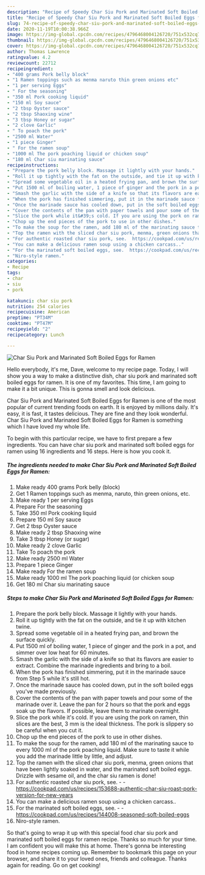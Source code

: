 ```yaml
---
description: "Recipe of Speedy Char Siu Pork and Marinated Soft Boiled Eggs for Ramen"
title: "Recipe of Speedy Char Siu Pork and Marinated Soft Boiled Eggs for Ramen"
slug: 74-recipe-of-speedy-char-siu-pork-and-marinated-soft-boiled-eggs-for-ramen
date: 2020-11-19T10:00:38.966Z
image: https://img-global.cpcdn.com/recipes/4796468004126720/751x532cq70/char-siu-pork-and-marinated-soft-boiled-eggs-for-ramen-recipe-main-photo.jpg
thumbnail: https://img-global.cpcdn.com/recipes/4796468004126720/751x532cq70/char-siu-pork-and-marinated-soft-boiled-eggs-for-ramen-recipe-main-photo.jpg
cover: https://img-global.cpcdn.com/recipes/4796468004126720/751x532cq70/char-siu-pork-and-marinated-soft-boiled-eggs-for-ramen-recipe-main-photo.jpg
author: Thomas Lawrence
ratingvalue: 4.2
reviewcount: 22712
recipeingredient:
- "400 grams Pork belly block"
- "1 Ramen toppings such as menma naruto thin green onions etc"
- "1 per serving Eggs"
- " For the seasoning"
- "350 ml Pork cooking liquid"
- "150 ml Soy sauce"
- "2 tbsp Oyster sauce"
- "2 tbsp Shaoxing wine"
- "3 tbsp Honey or sugar"
- "2 clove Garlic"
- " To poach the pork"
- "2500 ml Water"
- "1 piece Ginger"
- " For the ramen soup"
- "1000 ml The pork poaching liquid or chicken soup"
- "180 ml Char siu marinating sauce"
recipeinstructions:
- "Prepare the pork belly block. Massage it lightly with your hands."
- "Roll it up tightly with the fat on the outside, and tie it up with kitchen twine."
- "Spread some vegetable oil in a heated frying pan, and brown the surface quickly."
- "Put 1500 ml of boiling water, 1 piece of ginger and the pork in a pot, and simmer over low heat for 60 minutes."
- "Smash the garlic with the side of a knife so that its flavors are easier to extract. Combine the marinade ingredients and bring to a boil."
- "When the pork has finished simmering, put it in the marinade sauce from Step 5 while it&#39;s still hot."
- "Once the marinade sauce has cooled down, put in the soft boiled eggs you&#39;ve made previously."
- "Cover the contents of the pan with paper towels and pour some of the marinade over it. Leave the pan for 2 hours so that the pork and eggs soak up the flavors. If possible, leave them to marinate overnight."
- "Slice the pork while it&#39;s cold. If you are using the pork on ramen, thin slices are the best, 3 mm is the ideal thickness. The pork is slippery so be careful when you cut it."
- "Chop up the end pieces of the pork to use in other dishes."
- "To make the soup for the ramen, add 180 ml of the marinating sauce to every 1000 ml of the pork poaching liquid. Make sure to taste it while you add the marinade little by little, and adjust."
- "Top the ramen with the sliced char siu pork, menma, green onions that have been lightly soaked in water, and the marinated soft boiled eggs. Drizzle with sesame oil, and the char siu ramen is done!"
- "For authentic roasted char siu pork, see.  https://cookpad.com/us/recipes/153688-authentic-char-siu-roast-pork-version-for-new-years"
- "You can make a delicious ramen soup using a chicken carcass.."
- "For the marinated soft boiled eggs, see.  https://cookpad.com/us/recipes/144008-seasoned-soft-boiled-eggs"
- "Niro-style ramen."
categories:
- Recipe
tags:
- char
- siu
- pork

katakunci: char siu pork 
nutrition: 254 calories
recipecuisine: American
preptime: "PT34M"
cooktime: "PT47M"
recipeyield: "2"
recipecategory: Lunch

---
```



![Char Siu Pork and Marinated Soft Boiled Eggs for Ramen](https://img-global.cpcdn.com/recipes/4796468004126720/751x532cq70/char-siu-pork-and-marinated-soft-boiled-eggs-for-ramen-recipe-main-photo.jpg)

Hello everybody, it's me, Dave, welcome to my recipe page. Today, I will show you a way to make a distinctive dish, char siu pork and marinated soft boiled eggs for ramen. It is one of my favorites. This time, I am going to make it a bit unique. This is gonna smell and look delicious.

Char Siu Pork and Marinated Soft Boiled Eggs for Ramen is one of the most popular of current trending foods on earth. It is enjoyed by millions daily. It's easy, it is fast, it tastes delicious. They are fine and they look wonderful. Char Siu Pork and Marinated Soft Boiled Eggs for Ramen is something which I have loved my whole life.




To begin with this particular recipe, we have to first prepare a few ingredients. You can have char siu pork and marinated soft boiled eggs for ramen using 16 ingredients and 16 steps. Here is how you cook it.

<!--inarticleads1-->

##### The ingredients needed to make Char Siu Pork and Marinated Soft Boiled Eggs for Ramen:

1. Make ready 400 grams Pork belly (block)
1. Get 1 Ramen toppings such as menma, naruto, thin green onions, etc.
1. Make ready 1 per serving Eggs
1. Prepare  For the seasoning
1. Take 350 ml Pork cooking liquid
1. Prepare 150 ml Soy sauce
1. Get 2 tbsp Oyster sauce
1. Make ready 2 tbsp Shaoxing wine
1. Take 3 tbsp Honey (or sugar)
1. Make ready 2 clove Garlic
1. Take  To poach the pork
1. Make ready 2500 ml Water
1. Prepare 1 piece Ginger
1. Make ready  For the ramen soup
1. Make ready 1000 ml The pork poaching liquid (or chicken soup
1. Get 180 ml Char siu marinating sauce




<!--inarticleads2-->

##### Steps to make Char Siu Pork and Marinated Soft Boiled Eggs for Ramen:

1. Prepare the pork belly block. Massage it lightly with your hands.
1. Roll it up tightly with the fat on the outside, and tie it up with kitchen twine.
1. Spread some vegetable oil in a heated frying pan, and brown the surface quickly.
1. Put 1500 ml of boiling water, 1 piece of ginger and the pork in a pot, and simmer over low heat for 60 minutes.
1. Smash the garlic with the side of a knife so that its flavors are easier to extract. Combine the marinade ingredients and bring to a boil.
1. When the pork has finished simmering, put it in the marinade sauce from Step 5 while it&#39;s still hot.
1. Once the marinade sauce has cooled down, put in the soft boiled eggs you&#39;ve made previously.
1. Cover the contents of the pan with paper towels and pour some of the marinade over it. Leave the pan for 2 hours so that the pork and eggs soak up the flavors. If possible, leave them to marinate overnight.
1. Slice the pork while it&#39;s cold. If you are using the pork on ramen, thin slices are the best, 3 mm is the ideal thickness. The pork is slippery so be careful when you cut it.
1. Chop up the end pieces of the pork to use in other dishes.
1. To make the soup for the ramen, add 180 ml of the marinating sauce to every 1000 ml of the pork poaching liquid. Make sure to taste it while you add the marinade little by little, and adjust.
1. Top the ramen with the sliced char siu pork, menma, green onions that have been lightly soaked in water, and the marinated soft boiled eggs. Drizzle with sesame oil, and the char siu ramen is done!
1. For authentic roasted char siu pork, see. -  - https://cookpad.com/us/recipes/153688-authentic-char-siu-roast-pork-version-for-new-years
1. You can make a delicious ramen soup using a chicken carcass..
1. For the marinated soft boiled eggs, see. -  - https://cookpad.com/us/recipes/144008-seasoned-soft-boiled-eggs
1. Niro-style ramen.




So that's going to wrap it up with this special food char siu pork and marinated soft boiled eggs for ramen recipe. Thanks so much for your time. I am confident you will make this at home. There's gonna be interesting food in home recipes coming up. Remember to bookmark this page on your browser, and share it to your loved ones, friends and colleague. Thanks again for reading. Go on get cooking!
